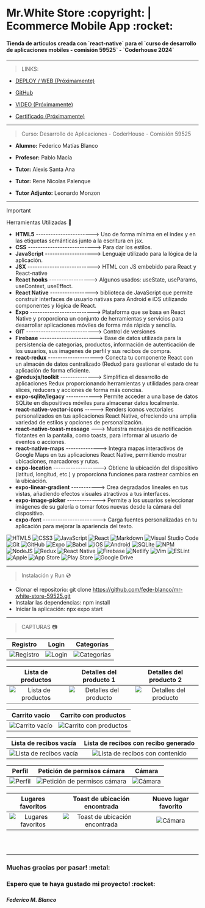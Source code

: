 <h1> Mr.White Store :copyright: | Ecommerce Mobile App :rocket: </h1>
<h4>Tienda de artículos creada con `react-native` para el `curso de desarrollo de aplicaciones mobiles - comisión 59525` - `Coderhouse 2024`</h4>

---

> LINKS:

* [DEPLOY / WEB (Próximamente)]() 

* [GitHub](https://github.com/fede-blanco/mr-white-store-59525)

* [VIDEO (Próximamente)]()
  
* [Certificado (Próximamente)]() 

---

> Curso: Desarrollo de Aplicaciones - CoderHouse - Comisión 59525

* **Alumno:** Federico Matías Blanco

* **Profesor:** Pablo Macía
* **Tutor:** Alexis Santa Ana
* **Tutor:** Rene Nicolas Palenque
* **Tutor Adjunto:** Leonardo Monzon

---

> [!IMPORTANT]
> Herramientas Utilizadas :crystal_ball:

* **HTML5** -----------------------> Uso de forma mínima en el index y en las etiquetas semánticas junto a la escritura en jsx.
* **CSS** ---------------------------> Para dar los estilos.
* **JavaScript** --------------------> Lenguaje utilizado para la lógica de la aplicación.
* **JSX** ---------------------------> HTML con JS embebido para React y React-native
* **React hooks** -----------------> Algunos usados: useState, useParams, useContext, useEffect.
* **React Native** -----------------> biblioteca de JavaScript que permite construir interfaces de usuario nativas para Android e iOS utilizando componentes y lógica de React. 
* **Expo** --------------------------> Plataforma que se basa en React Native y proporciona un conjunto de herramientas y servicios para desarrollar aplicaciones móviles de forma más rápida y sencilla.
* **GIT** ----------------------------> Control de versiones
* **Firebase** -----------------------> Base de datos utilizada para la persistencia de categorías, productos, información de autenticación de los usuarios, sus imagenes de perfil y sus recibos de compra.
* **react-redux** --------------------> Conecta tu componente React con un almacén de datos centralizado (Redux) para gestionar el estado de tu aplicación de forma eficiente.
* **@reduxjs/toolkit** --------------> Simplifica el desarrollo de aplicaciones Redux proporcionando herramientas y utilidades para crear slices, reducers y acciones de forma más concisa.
* **expo-sqlite/legacy** ------------> Permite acceder a una base de datos SQLite en dispositivos móviles para almacenar datos localmente.
* **react-native-vector-icons** -----> Renders iconos vectoriales personalizados en tus aplicaciones React Native, ofreciendo una amplia variedad de estilos y opciones de personalización.
* **react-native-toast-message** ---> Muestra mensajes de notificación flotantes en la pantalla, como toasts, para informar al usuario de eventos o acciones.
* **react-native-maps** --------------> Integra mapas interactivos de Google Maps en tus aplicaciones React Native, permitiendo mostrar ubicaciones, marcadores y rutas.
* **expo-location** -------------------> Obtiene la ubicación del dispositivo (latitud, longitud, etc.) y proporciona funciones para rastrear cambios en la ubicación.
* **expo-linear-gradient** -----------> Crea degradados lineales en tus vistas, añadiendo efectos visuales atractivos a tus interfaces.
* **expo-image-picker** -------------> Permite a los usuarios seleccionar imágenes de su galería o tomar fotos nuevas desde la cámara del dispositivo.
* **expo-font** -----------------------> Carga fuentes personalizadas en tu aplicación para mejorar la apariencia del texto.

![HTML5](https://img.shields.io/badge/html5-%23E34F26.svg?style=for-the-badge&logo=html5&logoColor=white)
![CSS3](https://img.shields.io/badge/css3-%231572B6.svg?style=for-the-badge&logo=css3&logoColor=white)
![JavaScript](https://img.shields.io/badge/javascript-%23323330.svg?style=for-the-badge&logo=javascript&logoColor=%23F7DF1E)
![React](https://img.shields.io/badge/react-%2320232a.svg?style=for-the-badge&logo=react&logoColor=%2361DAFB) 
![Markdown](https://img.shields.io/badge/markdown-%23000000.svg?style=for-the-badge&logo=markdown&logoColor=white)
![Visual Studio Code](https://img.shields.io/badge/Visual%20Studio%20Code-0078d7.svg?style=for-the-badge&logo=visual-studio-code&logoColor=white)
![Git](https://img.shields.io/badge/git-%23F05033.svg?style=for-the-badge&logo=git&logoColor=white)
![GitHub](https://img.shields.io/badge/github-%23121011.svg?style=for-the-badge&logo=github&logoColor=white)
![Expo](https://img.shields.io/badge/expo-1C1E24?style=for-the-badge&logo=expo&logoColor=#D04A37)
![Babel](https://img.shields.io/badge/Babel-F9DC3e?style=for-the-badge&logo=babel&logoColor=black)
![iOS](https://img.shields.io/badge/iOS-000000?style=for-the-badge&logo=ios&logoColor=white)
![Android](https://img.shields.io/badge/Android-3DDC84?style=for-the-badge&logo=android&logoColor=white)
![SQLite](https://img.shields.io/badge/sqlite-%2307405e.svg?style=for-the-badge&logo=sqlite&logoColor=white)
![NPM](https://img.shields.io/badge/NPM-%23CB3837.svg?style=for-the-badge&logo=npm&logoColor=white)
![NodeJS](https://img.shields.io/badge/node.js-6DA55F?style=for-the-badge&logo=node.js&logoColor=white)
![Redux](https://img.shields.io/badge/redux-%23593d88.svg?style=for-the-badge&logo=redux&logoColor=white)
![React Native](https://img.shields.io/badge/react_native-%2320232a.svg?style=for-the-badge&logo=react&logoColor=%2361DAFB)
![Firebase](https://img.shields.io/badge/firebase-%23039BE5.svg?style=for-the-badge&logo=firebase)
![Netlify](https://img.shields.io/badge/netlify-%23000000.svg?style=for-the-badge&logo=netlify&logoColor=#00C7B7)
![Vim](https://img.shields.io/badge/VIM-%2311AB00.svg?style=for-the-badge&logo=vim&logoColor=white)
![ESLint](https://img.shields.io/badge/ESLint-4B3263?style=for-the-badge&logo=eslint&logoColor=white)
![Apple](https://img.shields.io/badge/Apple-%23000000.svg?style=for-the-badge&logo=apple&logoColor=white)
![App Store](https://img.shields.io/badge/App_Store-0D96F6?style=for-the-badge&logo=app-store&logoColor=white)
![Play Store](https://img.shields.io/badge/Google_Play-414141?style=for-the-badge&logo=google-play&logoColor=white)
![Google Drive](https://img.shields.io/badge/Google%20Drive-4285F4?style=for-the-badge&logo=googledrive&logoColor=white)

<hr>

> Instalación y Run :cd:

* Clonar el repositorio: git clone https://github.com/fede-blanco/mr-white-store-59525.git
* Instalar las dependencias: npm install
* Iniciar la aplicación: npx expo start

<hr>

> CAPTURAS :camera:

| **Registro** | **Login** | **Categorías** |
|:--:|:--:|:--:|
| ![Registro](https://github.com/fede-blanco/mr-white-store-59525/blob/main/assets/captures_readme/capture_register.png?raw=true) | ![Login](https://github.com/fede-blanco/mr-white-store-59525/blob/main/assets/captures_readme/capture_login.png?raw=true) | ![Categorías](https://github.com/fede-blanco/mr-white-store-59525/blob/main/assets/captures_readme/capture_categorias.png?raw=true) |

| **Lista de productos** | **Detalles del producto 1** | **Detalles del producto 2** | 
|:--:|:--:|:--:|
| ![Lista de productos](https://github.com/fede-blanco/mr-white-store-59525/blob/main/assets/captures_readme/capture_lista_productos.png?raw=true) | ![Detalles del producto](https://github.com/fede-blanco/mr-white-store-59525/blob/main/assets/captures_readme/capture_detalles_producto.png?raw=true) | ![Detalles del producto](https://github.com/fede-blanco/mr-white-store-59525/blob/main/assets/captures_readme/capture_detalles_producto_2.png?raw=true) |

| **Carrito vacío** | **Carrito con productos** |
|:--:|:--:|
| ![Carrito vacío](https://github.com/fede-blanco/mr-white-store-59525/blob/main/assets/captures_readme/capture_carrito_1.png?raw=true) | ![Carrito con productos](https://github.com/fede-blanco/mr-white-store-59525/blob/main/assets/captures_readme/capture_carrito_2.png?raw=true) |

| **Lista de recibos vacía** | **Lista de recibos con recibo generado** |
|:--:|:--:|
| ![Lista de recibos vacía](https://github.com/fede-blanco/mr-white-store-59525/blob/main/assets/captures_readme/capture_recibos_1.png?raw=true) | ![Lista de recibos con contenido](https://github.com/fede-blanco/mr-white-store-59525/blob/main/assets/captures_readme/capture_recibos_2.png?raw=true) |

| **Perfil** | **Petición de permisos cámara** | **Cámara** | 
|:--:|:--:|:--:|
| ![Perfil](https://github.com/fede-blanco/mr-white-store-59525/blob/main/assets/captures_readme/capture_perfil_1.png?raw=true) | ![Petición de permisos cámara](https://github.com/fede-blanco/mr-white-store-59525/blob/main/assets/captures_readme/capture_perfil_permisos_camara.png?raw=true) | ![Cámara](https://github.com/fede-blanco/mr-white-store-59525/blob/main/assets/captures_readme/capture_perfil_camara.png?raw=true) |

| **Lugares favoritos** | **Toast de ubicación encontrada** | **Nuevo lugar favorito** | 
|:--:|:--:|:--:|
| ![Lugares favoritos](https://github.com/fede-blanco/mr-white-store-59525/blob/main/assets/captures_readme/capture_lugares_favoritos_1.png?raw=true) | ![Toast de ubicación encontrada](https://github.com/fede-blanco/mr-white-store-59525/blob/main/assets/captures_readme/capture_lugares_favoritos_2.png?raw=true) | ![Cámara](https://github.com/fede-blanco/mr-white-store-59525/blob/main/assets/captures_readme/capture_lugares_favoritos_3.png?raw=true) |

<br><br>
<hr>
<h3>Muchas gracias por pasar! :metal: <h3>
<h3>Espero que te haya gustado mi proyecto! :rocket: <h3>
<h5>Federico M. Blanco</h5>
<br>